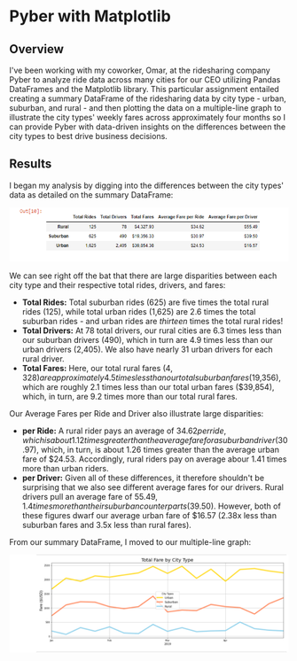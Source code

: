 # Pyber with Matplotlib

## Overview

I've been working with my coworker, Omar, at the ridesharing company Pyber to analyze ride data across many cities for our CEO utilizing Pandas DataFrames and the Matplotlib library. This particular assignment entailed creating a summary DataFrame of the ridesharing data by city type - urban, suburban, and rural - and then plotting the data on a multiple-line graph to illustrate the city types' weekly fares across approximately four months so I can provide Pyber with data-driven insights on the differences between the city types to best drive business decisions.

## Results

I began my analysis by digging into the differences between the city types' data as detailed on the summary DataFrame:

![](Resources/summary_df.PNG)

We can see right off the bat that there are large disparities between each city type and their respective total rides, drivers, and fares:
- **Total Rides:** Total suburban rides (625) are five times the total rural rides (125), while total urban rides (1,625) are 2.6 times the total suburban rides - and urban rides are *thirteen* times the total rural rides! 
- **Total Drivers:** At 78 total drivers, our rural cities are 6.3 times less than our suburban drivers (490), which in turn are 4.9 times less than our urban drivers (2,405).  We also have nearly 31 urban drivers for each rural driver. 
- **Total Fares:** Here, our total rural fares ($4,328) are approximately 4.5 times less than our total suburban fares ($19,356), which are roughly 2.1 times less than our total urban fares ($39,854), which, in turn, are 9.2 times more than our total rural fares. 

Our Average Fares per Ride and Driver also illustrate large disparities:
- **per Ride:** A rural rider pays an average of $34.62 per ride, which is about 1.12 times greater than the average fare for a suburban driver ($30.97), which, in turn, is about 1.26 times greater than the average urban fare of $24.53. Accordingly, rural riders pay on average abour 1.41 times more than urban riders. 
- **per Driver:** Given all of these differences, it therefore shouldn't be surprising that we also see different average fares for our drivers. Rural drivers pull an average fare of $55.49, 1.4 times more than their suburban counterparts ($39.50). However, both of these figures dwarf our average urban fare of $16.57 (2.38x less than suburban fares and 3.5x less than rural fares). 

From our summary DataFrame, I moved to our multiple-line graph:

![](Resources/weekly_fare.PNG)


